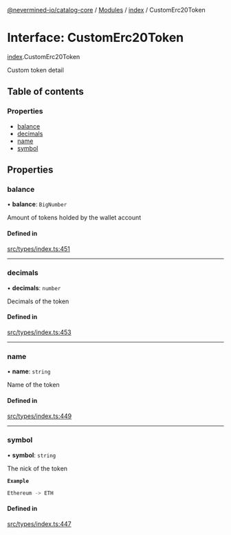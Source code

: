 [@nevermined-io/catalog-core](../README.md) / [Modules](../modules.md) / [index](../modules/index.md) / CustomErc20Token

# Interface: CustomErc20Token

[index](../modules/index.md).CustomErc20Token

Custom token detail

## Table of contents

### Properties

- [balance](index.CustomErc20Token.md#balance)
- [decimals](index.CustomErc20Token.md#decimals)
- [name](index.CustomErc20Token.md#name)
- [symbol](index.CustomErc20Token.md#symbol)

## Properties

### balance

• **balance**: `BigNumber`

Amount of tokens holded by the wallet account

#### Defined in

[src/types/index.ts:451](https://github.com/nevermined-io/components-catalog/blob/5f3fec0/lib/src/types/index.ts#L451)

___

### decimals

• **decimals**: `number`

Decimals of the token

#### Defined in

[src/types/index.ts:453](https://github.com/nevermined-io/components-catalog/blob/5f3fec0/lib/src/types/index.ts#L453)

___

### name

• **name**: `string`

Name of the token

#### Defined in

[src/types/index.ts:449](https://github.com/nevermined-io/components-catalog/blob/5f3fec0/lib/src/types/index.ts#L449)

___

### symbol

• **symbol**: `string`

The nick of the token

**`Example`**

```ts
Ethereum -> ETH
```

#### Defined in

[src/types/index.ts:447](https://github.com/nevermined-io/components-catalog/blob/5f3fec0/lib/src/types/index.ts#L447)
